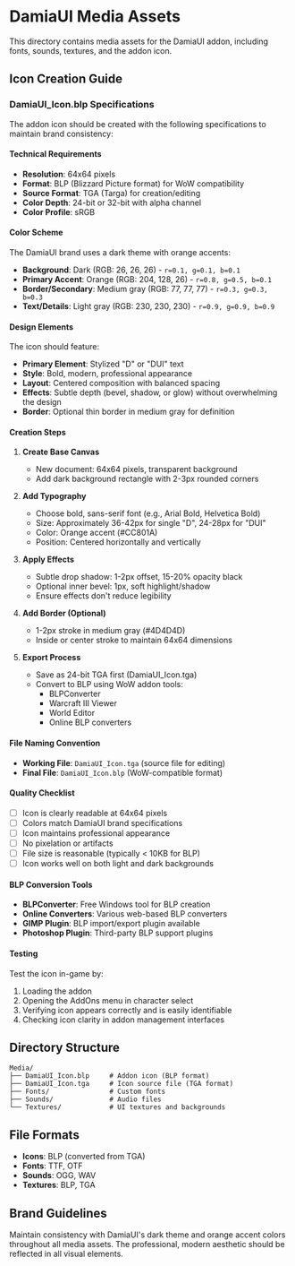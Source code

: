 # DamiaUI Media Assets

This directory contains media assets for the DamiaUI addon, including fonts, sounds, textures, and the addon icon.

## Icon Creation Guide

### DamiaUI_Icon.blp Specifications

The addon icon should be created with the following specifications to maintain brand consistency:

#### Technical Requirements
- **Resolution**: 64x64 pixels
- **Format**: BLP (Blizzard Picture format) for WoW compatibility
- **Source Format**: TGA (Targa) for creation/editing
- **Color Depth**: 24-bit or 32-bit with alpha channel
- **Color Profile**: sRGB

#### Color Scheme
The DamiaUI brand uses a dark theme with orange accents:

- **Background**: Dark (RGB: 26, 26, 26) - `r=0.1, g=0.1, b=0.1`
- **Primary Accent**: Orange (RGB: 204, 128, 26) - `r=0.8, g=0.5, b=0.1`
- **Border/Secondary**: Medium gray (RGB: 77, 77, 77) - `r=0.3, g=0.3, b=0.3`
- **Text/Details**: Light gray (RGB: 230, 230, 230) - `r=0.9, g=0.9, b=0.9`

#### Design Elements
The icon should feature:
- **Primary Element**: Stylized "D" or "DUI" text
- **Style**: Bold, modern, professional appearance
- **Layout**: Centered composition with balanced spacing
- **Effects**: Subtle depth (bevel, shadow, or glow) without overwhelming the design
- **Border**: Optional thin border in medium gray for definition

#### Creation Steps

1. **Create Base Canvas**
   - New document: 64x64 pixels, transparent background
   - Add dark background rectangle with 2-3px rounded corners

2. **Add Typography**
   - Choose bold, sans-serif font (e.g., Arial Bold, Helvetica Bold)
   - Size: Approximately 36-42px for single "D", 24-28px for "DUI"
   - Color: Orange accent (#CC801A)
   - Position: Centered horizontally and vertically

3. **Apply Effects**
   - Subtle drop shadow: 1-2px offset, 15-20% opacity black
   - Optional inner bevel: 1px, soft highlight/shadow
   - Ensure effects don't reduce legibility

4. **Add Border (Optional)**
   - 1-2px stroke in medium gray (#4D4D4D)
   - Inside or center stroke to maintain 64x64 dimensions

5. **Export Process**
   - Save as 24-bit TGA first (DamiaUI_Icon.tga)
   - Convert to BLP using WoW addon tools:
     - BLPConverter
     - Warcraft III Viewer
     - World Editor
     - Online BLP converters

#### File Naming Convention
- **Working File**: `DamiaUI_Icon.tga` (source file for editing)
- **Final File**: `DamiaUI_Icon.blp` (WoW-compatible format)

#### Quality Checklist
- [ ] Icon is clearly readable at 64x64 pixels
- [ ] Colors match DamiaUI brand specifications
- [ ] Icon maintains professional appearance
- [ ] No pixelation or artifacts
- [ ] File size is reasonable (typically < 10KB for BLP)
- [ ] Icon works well on both light and dark backgrounds

#### BLP Conversion Tools
- **BLPConverter**: Free Windows tool for BLP creation
- **Online Converters**: Various web-based BLP converters
- **GIMP Plugin**: BLP import/export plugin available
- **Photoshop Plugin**: Third-party BLP support plugins

#### Testing
Test the icon in-game by:
1. Loading the addon
2. Opening the AddOns menu in character select
3. Verifying icon appears correctly and is easily identifiable
4. Checking icon clarity in addon management interfaces

## Directory Structure
```
Media/
├── DamiaUI_Icon.blp     # Addon icon (BLP format)
├── DamiaUI_Icon.tga     # Icon source file (TGA format)
├── Fonts/               # Custom fonts
├── Sounds/              # Audio files
└── Textures/            # UI textures and backgrounds
```

## File Formats
- **Icons**: BLP (converted from TGA)
- **Fonts**: TTF, OTF
- **Sounds**: OGG, WAV
- **Textures**: BLP, TGA

## Brand Guidelines
Maintain consistency with DamiaUI's dark theme and orange accent colors throughout all media assets. The professional, modern aesthetic should be reflected in all visual elements.